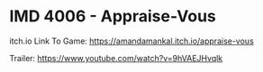 # IMD 4006 - Appraise-Vous

itch.io Link To Game:
https://amandamankal.itch.io/appraise-vous

Trailer:
https://www.youtube.com/watch?v=9hVAEJHvqlk
